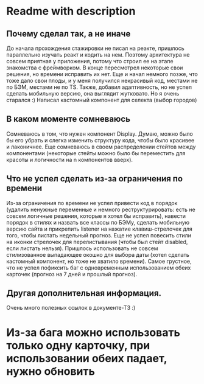 # Readme with description

## Почему сделал так, а не иначе

До начала прохождения стажировки не писал на реакте, пришлось параллельно изучать реакт и кодить на нем. Поэтому архитектура не совсем приятная у приложения, потому что строил ее на этапе знакомства с фреймворком. В конце пересмотрел некоторые свои решения, но времени исправить их нет. Еще и начал немного позже, что тоже дало свои плоды, и у меня получился некрасивый код, местами не по БЭМ, местами не по TS. Также, добавил адаптивность, но не успел сделать мобильную версию, она выглядит жутковато. Но я очень старался :) Написал кастомный компонент для селекта (выбор городов)

## В каком моменте сомневаюсь

Сомневаюсь в том, что нужен компонент Display. Думаю, можно было бы его убрать и слегка изменить структуру кода, чтобы было красивее и лаконичнее. Еще сомневаюсь в своем распределении стейтов между компонентами (некоторые стейты можно было бы переместить для красоты и логичности на n компонентов вверх).

## Что не успел сделать из-за ограничения по времени

Из-за ограничения по времени не успел привести код в порядок (удалить ненужные переменные и немного реструктурировать: есть не совсем логичные решения, которые я хотел бы исправить), навести порядок в стилях и назвать все классы по БЭМу, сделать мобильную версию сайта и прикрепить listener на нажатие клавиш-стрелочек для того, чтобы листать недельный прогноз. Еще не успел повесить стили на иконки стрелочек для перелистывания (чтобы был стейт disabled, если листать нельзя). Пришлось использовать не совсем стилизованное выпадающее окошко для выбора даты (хотел сделать кастомный компонент, но тоже не хватило времени). Самое грустное, что не успел пофиксить баг с одновременным использованием обеих карточек (прогноз на 7 дней и прошлый прогноз).

## Другая дополнительная информация.

Очень много полезных ссылок в документе-ТЗ :)

# Из-за бага можно использовать только одну карточку, при использовании обеих падает, нужно обновить

